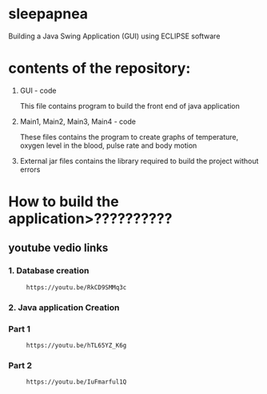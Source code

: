 # sleepapnea
Building a Java Swing Application (GUI) using ECLIPSE software

# contents of the repository:
   1. GUI - code
        
        This file contains program to build the front end of java application
        
   2. Main1, Main2, Main3, Main4 - code
         
         These files contains the program to create graphs of temperature, oxygen level in the blood, pulse rate and body motion
         
   3. External jar files contains  the library required to build the project without errors
   
   # How to build the application>??????????

## youtube vedio links

### 1. Database creation

         https://youtu.be/RkCD9SMMq3c

### 2. Java application Creation

###                Part 1
         
         https://youtu.be/hTL65YZ_K6g
         
###                Part 2  

         https://youtu.be/IuFmarful1Q
